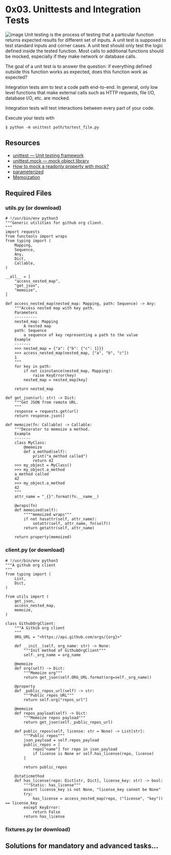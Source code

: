 # 0x03. Unittests and Integration Tests

![image](<https://s3.amazonaws.com/alx-intranet.hbtn.io/uploads/medias/2020/1/f088970b450e82c881ea.gif?X-Amz-Algorithm=AWS4-HMAC-SHA256&X-Amz-Credential=AKIARDDGGGOUSBVO6H7D%2F20230522%2Fus-east-1%2Fs3%2Faws4_request&X-Amz-Date=20230522T072928Z&X-Amz-Expires=86400&X-Amz-SignedHeaders=host&X-Amz-Signature=20a578c84e43a5f802b99a85c5016120cb3675aa6a2b0f35ccb6fe8892079178>
)
Unit testing is the process of testing that a particular function returns expected results for different set of inputs. A unit test is supposed to test standard inputs and corner cases. A unit test should only test the logic defined inside the tested function. Most calls to additional functions should be mocked, especially if they make network or database calls.

The goal of a unit test is to answer the question: if everything defined outside this function works as expected, does this function work as expected?

Integration tests aim to test a code path end-to-end. In general, only low level functions that make external calls such as HTTP requests, file I/O, database I/O, etc. are mocked.

Integration tests will test interactions between every part of your code.

Execute your tests with

    $ python -m unittest path/to/test_file.py

## Resources

- [unittest — Unit testing framework](https://docs.python.org/3/library/unittest.html)
- [unittest.mock — mock object library](https://docs.python.org/3/library/unittest.mock.html)
- [How to mock a readonly property with mock?](https://stackoverflow.com/questions/11836436/how-to-mock-a-readonly-property-with-mock)
- [parameterized](https://pypi.org/project/parameterized/)
- [Memoization](https://en.wikipedia.org/wiki/Memoization)

## Required Files

### utils.py (or download)

    # !/usr/bin/env python3
    """Generic utilities for github org client.
    """
    import requests
    from functools import wraps
    from typing import (
        Mapping,
        Sequence,
        Any,
        Dict,
        Callable,
    )

    __all__ = [
        "access_nested_map",
        "get_json",
        "memoize",
    ]

    def access_nested_map(nested_map: Mapping, path: Sequence) -> Any:
        """Access nested map with key path.
        Parameters
        ----------
        nested_map: Mapping
            A nested map
        path: Sequence
            a sequence of key representing a path to the value
        Example
        -------
        >>> nested_map = {"a": {"b": {"c": 1}}}
        >>> access_nested_map(nested_map, ["a", "b", "c"])
        1
        """
        for key in path:
            if not isinstance(nested_map, Mapping):
                raise KeyError(key)
            nested_map = nested_map[key]

        return nested_map

    def get_json(url: str) -> Dict:
        """Get JSON from remote URL.
        """
        response = requests.get(url)
        return response.json()

    def memoize(fn: Callable) -> Callable:
        """Decorator to memoize a method.
        Example
        -------
        class MyClass:
            @memoize
            def a_method(self):
                print("a_method called")
                return 42
        >>> my_object = MyClass()
        >>> my_object.a_method
        a_method called
        42
        >>> my_object.a_method
        42
        """
        attr_name = "_{}".format(fn.__name__)

        @wraps(fn)
        def memoized(self):
            """"memoized wraps"""
            if not hasattr(self, attr_name):
                setattr(self, attr_name, fn(self))
            return getattr(self, attr_name)

        return property(memoized)

### client.py (or download)
    # !/usr/bin/env python3
    """A github org client
    """
    from typing import (
        List,
        Dict,
    )

    from utils import (
        get_json,
        access_nested_map,
        memoize,
    )

    class GithubOrgClient:
        """A Githib org client
        """
        ORG_URL = "<https://api.github.com/orgs/{org}>"

        def __init__(self, org_name: str) -> None:
            """Init method of GithubOrgClient"""
            self._org_name = org_name

        @memoize
        def org(self) -> Dict:
            """Memoize org"""
            return get_json(self.ORG_URL.format(org=self._org_name))

        @property
        def _public_repos_url(self) -> str:
            """Public repos URL"""
            return self.org["repos_url"]

        @memoize
        def repos_payload(self) -> Dict:
            """Memoize repos payload"""
            return get_json(self._public_repos_url)

        def public_repos(self, license: str = None) -> List[str]:
            """Public repos"""
            json_payload = self.repos_payload
            public_repos = [
                repo["name"] for repo in json_payload
                if license is None or self.has_license(repo, license)
            ]

            return public_repos

        @staticmethod
        def has_license(repo: Dict[str, Dict], license_key: str) -> bool:
            """Static: has_license"""
            assert license_key is not None, "license_key cannot be None"
            try:
                has_license = access_nested_map(repo, ("license", "key")) == license_key
            except KeyError:
                return False
            return has_license

### fixtures.py (or download)


## Solutions for mandatory and advanced tasks...